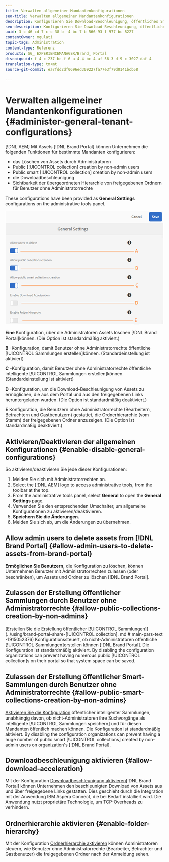 ```yaml
---
title: Verwalten allgemeiner Mandantenkonfigurationen
seo-title: Verwalten allgemeiner Mandantenkonfigurationen
description: Konfigurieren Sie Download-Beschleunigung, öffentliches Smart [! UICONTROL Collection] create, public [! UICONTROL-Sammlung] erstellen und Administratoren ermöglichen, Assets auf Mandanten zu löschen.
seo-description: Konfigurieren Sie Download-Beschleunigung, öffentliches Smart [! UICONTROL Collection] create, public [! UICONTROL-Sammlung] erstellen und Administratoren ermöglichen, Assets auf Mandanten zu löschen.
uuid: 3 c 46 cd 7 c-c 38 b -4 bc 7-b 566-93 f 977 bc 8227
contentOwner: mgulati
topic-tags: Administration
content-type: Referenz
products: SG_ EXPERIENCEMANAGER/Brand_ Portal
discoiquuid: f 4 c 237 bc-f 6 a 4-4 bc 4-af 56-3 d 9 c 3027 daf 4
translation-type: tm+mt
source-git-commit: ea7fdd2df0696ed309227fa77e3f79d0141bcb58

---
```



# Verwalten allgemeiner Mandantenkonfigurationen {#administer-general-tenant-configurations}

[!DNL AEM] Mit Assets [!DNL Brand Portal] können Unternehmen die folgenden Funktionen für bestimmte Mandanten konfigurieren:

* das Löschen von Assets durch Administratoren
* Public [!UICONTROL collection] creation by non-admin users
* Public smart [!UICONTROL collection] creation by non-admin users
* die Downloadbeschleunigung
* Sichtbarkeit der übergeordneten Hierarchie von freigegebenen Ordnern für Benutzer ohne Administratorrechte

These configurations have been provided as **General Settings** configurations on the administrative tools panel.

![](assets/general-configs.png)

**Eine** Konfiguration, über die Administratoren Assets löschen [!DNL Brand Portal]können. (Die Option ist standardmäßig aktiviert.)

**B** -Konfiguration, damit Benutzer ohne Administratorrechte öffentliche [!UICONTROL Sammlungen erstellen]können. (Standardeinstellung ist aktiviert)

**C** -Konfiguration, damit Benutzer ohne Administratorrechte öffentliche intelligente [!UICONTROL Sammlungen erstellen]können. (Standardeinstellung ist aktiviert)

**D** -Konfiguration, um die Download-Beschleunigung von Assets zu ermöglichen, die aus dem Portal und aus den freigegebenen Links heruntergeladen wurden. (Die Option ist standardmäßig deaktiviert.)

**E** Konfiguration, die Benutzern ohne Administratorrechte (Bearbeitern, Betrachtern und Gastbenutzern) gestattet, die Ordnerhierarchie (vom Stamm) der freigegebenen Ordner anzuzeigen. (Die Option ist standardmäßig deaktiviert.)

## Aktivieren/Deaktivieren der allgemeinen Konfigurationen {#enable-disable-general-configurations}

So aktivieren/deaktivieren Sie jede dieser Konfigurationen:

1. Melden Sie sich mit Administratorrechten an.
2. Select the [!DNL AEM] logo to access administrative tools, from the toolbar at the top.
3. From the administrative tools panel, select **General** to open the **General Settings** page.
4. Verwenden Sie den entsprechenden Umschalter, um allgemeine Konfigurationen zu aktivieren/deaktivieren.
5. **Speichern Sie die Änderungen.**
6. Melden Sie sich ab, um die Änderungen zu übernehmen.

## Allow admin users to delete assets from [!DNL Brand Portal] {#allow-admin-users-to-delete-assets-from-brand-portal}

**Ermöglichen Sie Benutzern,** die Konfiguration zu löschen, können Unternehmen Benutzer mit Administratorrechten zulassen (oder beschränken), um Assets und Ordner zu löschen [!DNL Brand Portal].

## Zulassen der Erstellung öffentlicher Sammlungen durch Benutzer ohne Administratorrechte {#allow-public-collections-creation-by-non-admins}

[Erstellen Sie die Erstellung öffentlicher [!UICONTROL Sammlungen]] (../using/brand-portal-share-[!UICONTROL collection]. md # main-pars-text -1915052376) Konfigurationssteuert, ob nicht-Administratoren öffentliche [!UICONTROL Sammlungen]erstellen können [!DNL Brand Portal]. Die Konfiguration ist standardmäßig aktiviert. By disabling the configuration organizations can prevent having numerous public [!UICONTROL collection]s on their portal so that system space can be saved.

## Zulassen der Erstellung öffentlicher Smart-Sammlungen durch Benutzer ohne Administratorrechte {#allow-public-smart-collections-creation-by-non-admins}

[Aktivieren Sie die Konfiguration](../using/brand-portal-searching.md#main-pars-header-500620467) öffentlicher intelligenter Sammlungen, unabhängig davon, ob nicht-Administratoren ihre Suchvorgänge als intelligente [!UICONTROL Sammlungen speichern] und für diesen Mandanten öffentlich machen können. Die Konfiguration ist standardmäßig aktiviert. By disabling the configuration organizations can prevent having a huge number of public smart [!UICONTROL collections] created by non-admin users on organization's [!DNL Brand Portal].

## Downloadbeschleunigung aktivieren {#allow-download-acceleration}

Mit der Konfiguration [Downloadbeschleunigung aktivieren](../using/accelerated-download.md)[!DNL Brand Portal] können Unternehmen den beschleunigten Download von Assets aus und über freigegebene Links gestatten. Dies geschieht durch die Integration mit der Anwendung IBM Aspera Connect, die bei Bedarf installiert wird. Die Anwendung nutzt proprietäre Technologie, um TCP-Overheads zu verhindern.

## Ordnerhierarchie aktivieren {#enable-folder-hierarchy}

Mit der Konfiguration [Ordnerhierarchie aktivieren](../using/brand-portal-sharing-folders.md#non-admin-user-access-to-shared-folders) können Administratoren steuern, wie Benutzer ohne Administratorrechte (Bearbeiter, Betrachter und Gastbenutzer) die freigegebenen Ordner nach der Anmeldung sehen.
